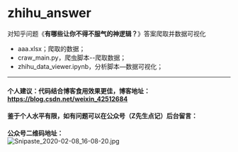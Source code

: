 # zhihu_answer

对知乎问题《**有哪些让你不得不服气的神逻辑？**》答案爬取并数据可视化

* aaa.xlsx；爬取的数据；
* craw_main.py，爬虫脚本--爬取数据；
* zhihu_data_viewer.ipynb，分析脚本—数据可视化；

---

#### 个人建议：代码结合博客食用效果更佳，博客地址：https://blog.csdn.net/weixin_42512684

#### 鉴于个人水平有限，如有问题可以在公众号（Z先生点记）后台留言：

**公众号二维码地址：**
<br>
![Snipaste_2020-02-08_16-08-20.jpg](http://ww1.sinaimg.cn/large/007wRTdIly1gbp24g2fhlj30kc07a0th.jpg)

